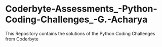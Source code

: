 # Coderbyte-Assessments_-Python-Coding-Challenges_-G.-Acharya
This Repository contains the solutions of the Python Coding Challenges from Coderbyte
